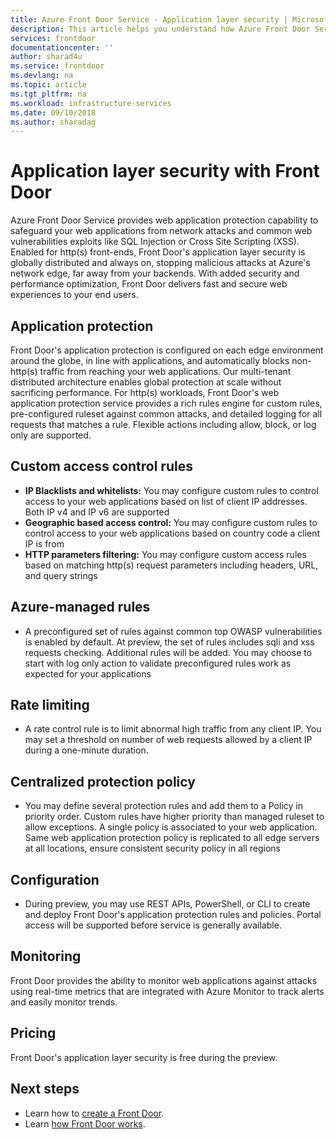 ```yaml
---
title: Azure Front Door Service - Application layer security | Microsoft Docs
description: This article helps you understand how Azure Front Door Service enables to protect and secure your application backends
services: frontdoor
documentationcenter: ''
author: sharad4u
ms.service: frontdoor
ms.devlang: na
ms.topic: article
ms.tgt_pltfrm: na
ms.workload: infrastructure-services
ms.date: 09/10/2018
ms.author: sharadag
---
```


# Application layer security with Front Door
Azure Front Door Service provides web application protection capability to safeguard your web applications from network attacks and common web vulnerabilities exploits like SQL Injection or Cross Site Scripting (XSS). Enabled for http(s) front-ends, Front Door's application layer security is globally distributed and always on, stopping malicious attacks at Azure's network edge, far away from your backends. With added security and performance optimization, Front Door delivers fast and secure web experiences to your end users.

## Application protection
Front Door's application protection is configured on each edge environment around the globe, in line with applications, and automatically blocks non-http(s) traffic from reaching your web applications. Our multi-tenant distributed architecture enables global protection at scale without sacrificing performance. For http(s) workloads, Front Door's web application protection service provides a rich rules engine for custom rules, pre-configured ruleset against common attacks, and detailed logging for all requests that matches a rule. Flexible actions including allow, block, or log only are supported.

## Custom access control rules
- **IP Blacklists and whitelists:** You may configure custom rules to control access to your web applications based on list of client IP addresses. Both IP v4 and IP v6 are supported
- **Geographic based access control:** You may configure custom rules to control access to your web applications based on country code a client IP is from
- **HTTP parameters filtering:** You may configure custom access rules based on matching http(s) request parameters including headers, URL, and query strings

## Azure-managed rules
- A preconfigured set of rules against common top OWASP vulnerabilities is enabled by default. At preview, the set of rules includes sqli and xss requests checking. Additional rules will be added. You may choose to start with log only action to validate preconfigured rules work as expected for your applications 

## Rate limiting
- A rate control rule is to limit abnormal high traffic from any client IP.  You may set a threshold on number of web requests allowed by a client IP during a one-minute duration.

## Centralized protection policy
- You may define several protection rules and add them to a Policy in priority order. Custom rules have higher priority than managed ruleset to allow exceptions. A single policy is associated to your web application.  Same web application protection policy is replicated to all edge servers at all locations, ensure consistent security policy in all regions

## Configuration
- During preview, you may use REST APIs, PowerShell, or CLI to create and deploy Front Door's application protection rules and policies. Portal access will be supported before service is generally available. 


## Monitoring
Front Door provides the ability to monitor web applications against attacks using real-time metrics that are integrated with Azure Monitor to track alerts and easily monitor trends.

## Pricing
Front Door's application layer security is free during the preview.


## Next steps

- Learn how to [create a Front Door](quickstart-create-front-door.md).
- Learn [how Front Door works](front-door-routing-architecture.md).

